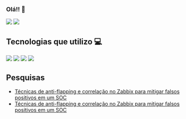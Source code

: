 ### Olá!! 👋

<div>
  <img src="https://github-readme-stats.vercel.app/api?username=Lucas-deodato&show_icons=true&theme=tokyonight">
  <img src="https://github-readme-stats.vercel.app/api/top-langs/?username=Lucas-deodato&layout=compact&theme=tokyonight">
</div>
  
## Tecnologias que utilizo :computer: 

<div style="display: inline_block">
  <img src="https://img.shields.io/badge/Linux-FCC624?style=for-the-badge&logo=linux&logoColor=black">
  <img src="https://img.shields.io/badge/Python-14354C?style=for-the-badge&logo=python&logoColor=white">
  <img src="https://img.shields.io/badge/Node.js-43853D?style=for-the-badge&logo=node.js&logoColor=white">
  <img src="https://img.shields.io/badge/MariaDB-003545?style=for-the-badge&logo=mariadb&logoColor=white">
</div>

## Pesquisas
<div>
  <ul>
    <li><a href="</a>https://www.sidechannel.blog/tecnicas-de-anti-flapping-e-correlacao-no-zabbix-para-mitigar-falsos-positivos-em-um-soc">Técnicas de anti-flapping e correlação no Zabbix para mitigar falsos positivos em um SOC</li>
    <li><a href="</a>https://www.sidechannel.blog/tecnicas-de-spoofing-e-aitm-em-redes-lan-com-exploracao-em-ambiente-zabbix">Técnicas de anti-flapping e correlação no Zabbix para mitigar falsos positivos em um SOC</li>
  <ul>
</div>
